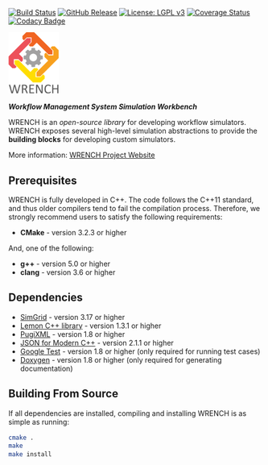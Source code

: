 [![Build Status][travis-badge]][travis-link]
[![GitHub Release][release-badge]][release-link]
[![License: LGPL v3][license-badge]](LICENSE.md)
[![Coverage Status][coveralls-badge]][coveralls-link]
[![Codacy Badge][codacy-badge]][codacy-link]

<img src="doc/images/logo-vertical.png" width="100" />

**_Workflow Management System Simulation Workbench_**

WRENCH is an _open-source library_ for developing workflow simulators. WRENCH exposes several high-level simulation 
abstractions to provide the **building blocks** for developing custom simulators.

More information: [WRENCH Project Website](http://wrench-project.org)

## Prerequisites

WRENCH is fully developed in C++. The code follows the C++11 standard, and thus older 
compilers tend to fail the compilation process. Therefore, we strongly recommend
users to satisfy the following requirements:

- **CMake** - version 3.2.3 or higher
  
And, one of the following:
- **g++** - version 5.0 or higher
- **clang** - version 3.6 or higher

## Dependencies

- [SimGrid](http://simgrid.gforge.inria.fr/) - version 3.17 or higher
- [Lemon C++ library](http://lemon.cs.elte.hu/) - version 1.3.1 or higher 
- [PugiXML](http://pugixml.org/) - version 1.8 or higher 
- [JSON for Modern C++](https://github.com/nlohmann/json) - version 2.1.1 or higher 
- [Google Test](https://github.com/google/googletest) - version 1.8 or higher (only required for running test cases)
- [Doxygen](http://www.doxygen.org) - version 1.8 or higher (only required for generating documentation)


## Building From Source

If all dependencies are installed, compiling and installing WRENCH is as simple as running:

```bash
cmake .
make
make install
```



[travis-badge]:    https://travis-ci.org/wrench-project/wrench.svg?branch=master
[travis-link]:     https://travis-ci.org/wrench-project/wrench
[license-badge]:   https://img.shields.io/badge/License-LGPL%20v3-blue.svg
[coveralls-badge]: https://coveralls.io/repos/github/wrench-project/wrench/badge.svg?branch=master
[coveralls-link]:  https://coveralls.io/github/wrench-project/wrench?branch=master
[release-badge]:   https://img.shields.io/github/release/wrench-project/wrench.svg
[release-link]:    https://github.com/wrench-project/wrench/releases
[codacy-badge]:    https://img.shields.io/codacy/grade/aef324ea84474fff979a8ff19a4e4681.svg
[codacy-link]:     https://www.codacy.com/app/WRENCH/wrench?utm_source=github.com&amp;utm_medium=referral&amp;utm_content=wrench-project/wrench&amp;utm_campaign=Badge_Grade
